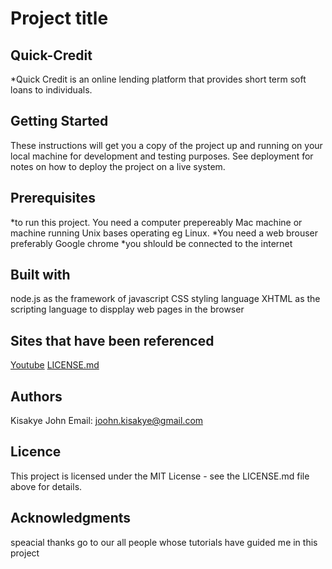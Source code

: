 # Project title
## Quick-Credit
*Quick Credit is an online lending platform that provides short term soft loans to individuals.

## Getting Started
These instructions will get you a copy of the project up and running on your local machine for development and testing purposes. See deployment for notes on how to deploy the project on a live system.

## Prerequisites
*to run this project. You need a computer prepereably Mac machine or machine running Unix bases operating eg Linux.
*You need a web brouser preferably Google chrome
*you shlould be connected to the internet

## Built with
node.js as the framework of javascript
CSS styling language
XHTML as the scripting language to dispplay web pages in the browser

## Sites that have been referenced
[Youtube](https://www.youtube.com/watch?v=yXY3f9jw7fg)
[LICENSE.md](https://gist.github.com/PurpleBooth/LICENSE.md)

## Authors
Kisakye John
Email: joohn.kisakye@gmail.com

## Licence
This project is licensed under the MIT License - see the LICENSE.md file above for details.

## Acknowledgments
speacial thanks go to our all people whose tutorials have guided me in this project



